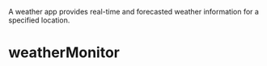 A weather app provides real-time and forecasted weather information for a specified location.
# weatherMonitor
